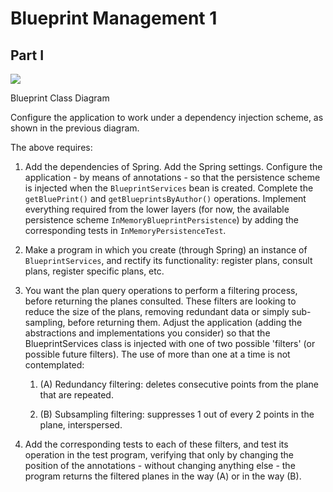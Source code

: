 # Blueprint Management 1


## Part I[](https://eci.gitbook.io/workshops/blueprint-management-1#part-i)

![](https://blobscdn.gitbook.com/v0/b/gitbook-28427.appspot.com/o/assets%2F-LWJN2LirJZqzEmpZ3Gn%2F-LmoBwcRZgykpBDUEYdn%2F-LmoD5BKRb7fFj_aqsS1%2FBluePrint.png?alt=media&token=2f0b638a-15ee-475b-ae09-19cd34321099)

Blueprint Class Diagram

Configure the application to work under a dependency injection scheme, as shown in the previous diagram.

The above requires:

1.  Add the dependencies of Spring. Add the Spring settings. Configure the application - by means of annotations - so that the persistence scheme is injected when the `BlueprintServices` bean is created. Complete the `getBluePrint()` and `getBlueprintsByAuthor()` operations. Implement everything required from the lower layers (for now, the available persistence scheme `InMemoryBlueprintPersistence`) by adding the corresponding tests in `InMemoryPersistenceTest`.
    
2.  Make a program in which you create (through Spring) an instance of `BlueprintServices`, and rectify its functionality: register plans, consult plans, register specific plans, etc.
    
3.  You want the plan query operations to perform a filtering process, before returning the planes consulted. These filters are looking to reduce the size of the plans, removing redundant data or simply sub-sampling, before returning them. Adjust the application (adding the abstractions and implementations you consider) so that the BlueprintServices class is injected with one of two possible 'filters' (or possible future filters). The use of more than one at a time is not contemplated:
    
    1.  (A) Redundancy filtering: deletes consecutive points from the plane that are repeated.
        
    2.  (B) Subsampling filtering: suppresses 1 out of every 2 points in the plane, interspersed.
        
    
4.  Add the corresponding tests to each of these filters, and test its operation in the test program, verifying that only by changing the position of the annotations - without changing anything else - the program returns the filtered planes in the way (A) or in the way (B).